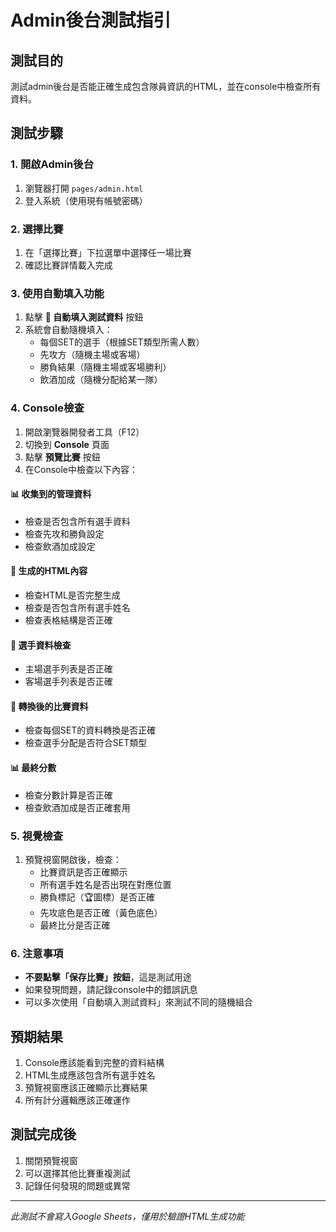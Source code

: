 # Admin後台測試指引

## 測試目的
測試admin後台是否能正確生成包含隊員資訊的HTML，並在console中檢查所有資料。

## 測試步驟

### 1. 開啟Admin後台
1. 瀏覽器打開 `pages/admin.html`
2. 登入系統（使用現有帳號密碼）

### 2. 選擇比賽
1. 在「選擇比賽」下拉選單中選擇任一場比賽
2. 確認比賽詳情載入完成

### 3. 使用自動填入功能
1. 點擊 **🎲 自動填入測試資料** 按鈕
2. 系統會自動隨機填入：
   - 每個SET的選手（根據SET類型所需人數）
   - 先攻方（隨機主場或客場）
   - 勝負結果（隨機主場或客場勝利）
   - 飲酒加成（隨機分配給某一隊）

### 4. Console檢查
1. 開啟瀏覽器開發者工具（F12）
2. 切換到 **Console** 頁面
3. 點擊 **預覽比賽** 按鈕
4. 在Console中檢查以下內容：

#### 📊 收集到的管理資料
- 檢查是否包含所有選手資料
- 檢查先攻和勝負設定
- 檢查飲酒加成設定

#### 📄 生成的HTML內容
- 檢查HTML是否完整生成
- 檢查是否包含所有選手姓名
- 檢查表格結構是否正確

#### 👥 選手資料檢查
- 主場選手列表是否正確
- 客場選手列表是否正確

#### 🎯 轉換後的比賽資料
- 檢查每個SET的資料轉換是否正確
- 檢查選手分配是否符合SET類型

#### 📊 最終分數
- 檢查分數計算是否正確
- 檢查飲酒加成是否正確套用

### 5. 視覺檢查
1. 預覽視窗開啟後，檢查：
   - 比賽資訊是否正確顯示
   - 所有選手姓名是否出現在對應位置
   - 勝負標記（🏆圖標）是否正確
   - 先攻底色是否正確（黃色底色）
   - 最終比分是否正確

### 6. 注意事項
- **不要點擊「保存比賽」按鈕**，這是測試用途
- 如果發現問題，請記錄console中的錯誤訊息
- 可以多次使用「自動填入測試資料」來測試不同的隨機組合

## 預期結果
1. Console應該能看到完整的資料結構
2. HTML生成應該包含所有選手姓名
3. 預覽視窗應該正確顯示比賽結果
4. 所有計分邏輯應該正確運作

## 測試完成後
1. 關閉預覽視窗
2. 可以選擇其他比賽重複測試
3. 記錄任何發現的問題或異常

---
*此測試不會寫入Google Sheets，僅用於驗證HTML生成功能*

